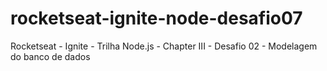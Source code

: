 # rocketseat-ignite-node-desafio07
Rocketseat - Ignite - Trilha Node.js - Chapter III - Desafio 02 - Modelagem do banco de dados
